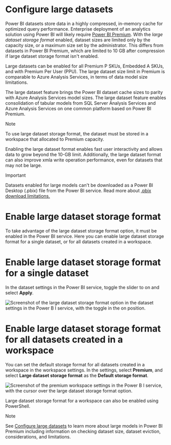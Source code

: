 
# 
# Configure large datasets

Power BI datasets store data in a highly compressed, in-memory cache for optimized query performance. Enterprise deployment of an analytics solution using Power BI will likely require [Power BI Premium](/en-us/power-bi/enterprise/service-premium-what-is). With the *large dataset storage format* enabled, dataset sizes are limited only by the capacity size, or a maximum size set by the administrator. This differs from datasets in Power BI Premium, which are limited to 10 GB after compression if large dataset storage format isn't enabled.

Large datasets can be enabled for all Premium P SKUs, Embedded A SKUs, and with Premium Per User (PPU). The large dataset size limit in Premium is comparable to Azure Analysis Services, in terms of data model size limitations.

The large dataset feature brings the Power BI dataset cache sizes to parity with Azure Analysis Services model sizes. The large dataset feature enables consolidation of tabular models from SQL Server Analysis Services and Azure Analysis Services on one common platform based on Power BI Premium.

Note

To use large dataset storage format, the dataset must be stored in a workspace that allocated to Premium capacity.

Enabling the large dataset format enables fast user interactivity and allows data to grow beyond the 10-GB limit. Additionally, the large dataset format can also improve xmla write operation performance, even for datasets that may not be large.

Important

Datasets enabled for large models can't be downloaded as a Power BI Desktop (.pbix) file from the Power BI service. Read more about [.pbix download limitations.](/en-us/power-bi/create-reports/service-export-to-pbix#limitations-when-downloading-a-pbix-from-a-dataset)

## 
# Enable large dataset storage format

To take advantage of the large dataset storage format option, it must be enabled in the Power BI service. Here you can enable large dataset storage format for a single dataset, or for all datasets created in a workspace.

### 
# Enable large dataset storage format for a single dataset

In the dataset settings in the Power BI service, toggle the slider to on and select **Apply**.

![Screenshot of the large dataset storage format option in the dataset settings in the Power B I service, with the toggle in the on position.](../../wwl-data-ai/understand-scalability-power-bi/media/enable-large-dataset.png)

### 
# Enable large dataset storage format for all datasets created in a workspace

You can set the default storage format for all datasets created in a workspace in the workspace settings. In the settings, select **Premium**, and select **Large dataset storage format** as the **Default storage format**.

![Screenshot of the premium workspace settings in the Power B I service, with the cursor over the large dataset storage format option.](../../wwl-data-ai/understand-scalability-power-bi/media/default-storage-format.png)

Large dataset storage format for a workspace can also be enabled using PowerShell.

Note

See [Configure large datasets](/en-us/power-bi/enterprise/service-premium-large-models) to learn more about large models in Power BI Premium including information on checking dataset size, dataset eviction, considerations, and limitations.



